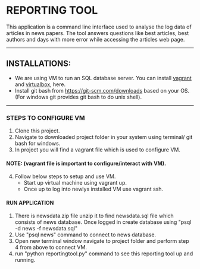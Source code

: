 # REPORTING TOOL

This application is a command line interface used to analyse the log data of articles in news papers. The tool answers questions like best articles, best authors and days with more error while accessing the articles web page.

-----------------------------------------------------------------
## INSTALLATIONS:
* We are using VM to run an SQL database server. You can install [vagrant](https://www.vagrantup.com/) and [virtualbox](https://www.virtualbox.org/wiki/Download_Old_Builds_5_1), here.
* Install git bash from https://git-scm.com/downloads based on your OS. (For windows git provides git bash to do unix shell).
-------------------------------------------------------------------
### STEPS TO CONFIGURE VM
1. Clone this project.
2. Navigate to downloaded project folder in your system using terminal/ git bash for windows.
3. In project you will find a vagrant file which is used to configure VM. 
#### NOTE: (vagrant file is important to configure/interact with VM).
4. Follow below steps to setup and use VM.
   * Start up virtual machine using vagrant up.
   * Once up to log into newlys installed VM use vagrant ssh.

#### RUN APPLICATION
1. There is newsdata.zip file unzip it to find newsdata.sql file which consists of news database. Once logged in create database using "psql -d news -f newsdata.sql"
2. Use "psql news"  command to connect to news database.
3. Open new terminal window navigate to project folder and perform step 4 from above to connect VM.
4. run "python reportingtool.py" command to see this reporting tool up and running.






